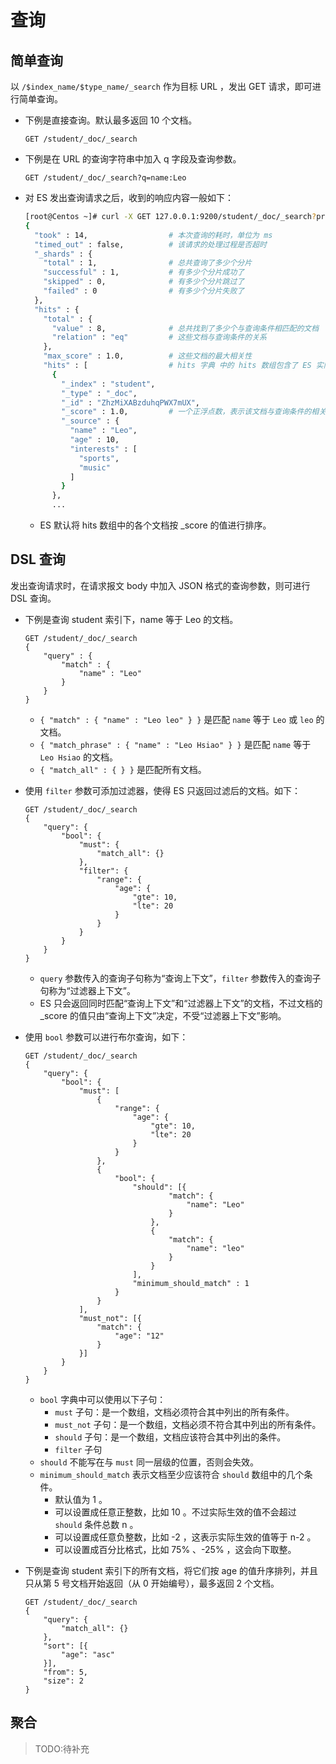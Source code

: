 # 查询

## 简单查询

以 `/$index_name/$type_name/_search` 作为目标 URL ，发出 GET 请求，即可进行简单查询。

- 下例是直接查询。默认最多返回 10 个文档。
    ```
    GET /student/_doc/_search
    ```

- 下例是在 URL 的查询字符串中加入 q 字段及查询参数。
    ```
    GET /student/_doc/_search?q=name:Leo
    ```

- 对 ES 发出查询请求之后，收到的响应内容一般如下：
    ```sh
    [root@Centos ~]# curl -X GET 127.0.0.1:9200/student/_doc/_search?pretty
    {
      "took" : 14,                  # 本次查询的耗时，单位为 ms
      "timed_out" : false,          # 该请求的处理过程是否超时
      "_shards" : {
        "total" : 1,                # 总共查询了多少个分片
        "successful" : 1,           # 有多少个分片成功了
        "skipped" : 0,              # 有多少个分片跳过了
        "failed" : 0                # 有多少个分片失败了
      },
      "hits" : {
        "total" : {
          "value" : 8,              # 总共找到了多少个与查询条件相匹配的文档
          "relation" : "eq"         # 这些文档与查询条件的关系
        },
        "max_score" : 1.0,          # 这些文档的最大相关性
        "hits" : [                  # hits 字典 中的 hits 数组包含了 ES 实际返回给客户端的文档
          {
            "_index" : "student",
            "_type" : "_doc",
            "_id" : "ZhzMiXABzduhqPWX7mUX",
            "_score" : 1.0,         # 一个正浮点数，表示该文档与查询条件的相关性
            "_source" : {
              "name" : "Leo",
              "age" : 10,
              "interests" : [
                "sports",
                "music"
              ]
            }
          },
          ...
    ```
    - ES 默认将 hits 数组中的各个文档按 _score 的值进行排序。

## DSL 查询

发出查询请求时，在请求报文 body 中加入 JSON 格式的查询参数，则可进行 DSL 查询。

- 下例是查询 student 索引下，name 等于 Leo 的文档。
    ```
    GET /student/_doc/_search
    {
        "query" : {
            "match" : {
                "name" : "Leo"
            }
        }
    }
    ```
    - `{ "match" : { "name" : "Leo leo" } }` 是匹配 `name` 等于 `Leo` 或 `leo` 的文档。
    - `{ "match_phrase" : { "name" : "Leo Hsiao" } }` 是匹配 `name` 等于 `Leo Hsiao` 的文档。 
    - `{ "match_all" : { } }` 是匹配所有文档。

- 使用 `filter` 参数可添加过滤器，使得 ES 只返回过滤后的文档。如下：
    ```
    GET /student/_doc/_search
    {
        "query": {
            "bool": {
                "must": {
                    "match_all": {}
                },
                "filter": {
                    "range": {
                        "age": {
                            "gte": 10,
                            "lte": 20
                        }
                    }
                }
            }
        }
    }
    ```
    - `query` 参数传入的查询子句称为“查询上下文”，`filter` 参数传入的查询子句称为“过滤器上下文”。
    - ES 只会返回同时匹配“查询上下文”和“过滤器上下文”的文档，不过文档的 _score 的值只由“查询上下文”决定，不受“过滤器上下文”影响。

- 使用 `bool` 参数可以进行布尔查询，如下：
    ```
    GET /student/_doc/_search
    {
        "query": {
            "bool": {
                "must": [
                    {
                        "range": {
                            "age": {
                                "gte": 10,
                                "lte": 20
                            }
                        }
                    },
                    {
                        "bool": {
                            "should": [{
                                    "match": {
                                        "name": "Leo"
                                    }
                                },
                                {
                                    "match": {
                                        "name": "leo"
                                    }
                                }
                            ],
                            "minimum_should_match" : 1
                        }
                    }
                ],
                "must_not": [{
                    "match": {
                        "age": "12"
                    }
                }]
            }
        }
    }
    ```
    - `bool` 字典中可以使用以下子句：
      - `must` 子句：是一个数组，文档必须符合其中列出的所有条件。
      - `must_not` 子句：是一个数组，文档必须不符合其中列出的所有条件。
      - `should` 子句：是一个数组，文档应该符合其中列出的条件。
      - `filter` 子句
    - `should` 不能写在与 `must` 同一层级的位置，否则会失效。
    - `minimum_should_match` 表示文档至少应该符合 `should` 数组中的几个条件。
      - 默认值为 1 。
      - 可以设置成任意正整数，比如 10 。不过实际生效的值不会超过 `should` 条件总数 n 。
      - 可以设置成任意负整数，比如 -2 ，这表示实际生效的值等于 n-2 。
      - 可以设置成百分比格式，比如 75% 、-25% ，这会向下取整。

- 下例是查询 student 索引下的所有文档，将它们按 age 的值升序排列，并且只从第 5 号文档开始返回（从 0 开始编号），最多返回 2 个文档。
    ```
    GET /student/_doc/_search
    {
        "query": {
            "match_all": {}
        },
        "sort": [{
            "age": "asc"
        }],
        "from": 5,
        "size": 2
    }
    ```



## 聚合

> TODO:待补充


